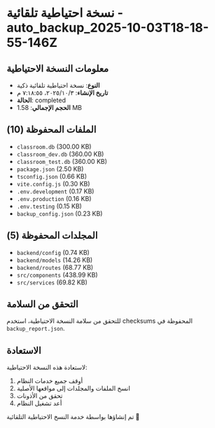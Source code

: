 # نسخة احتياطية تلقائية - auto_backup_2025-10-03T18-18-55-146Z

## معلومات النسخة الاحتياطية
- **النوع**: نسخة احتياطية تلقائية ذكية
- **تاريخ الإنشاء**: ٣‏/١٠‏/٢٠٢٥، ٧:١٨:٥٥ م
- **الحالة**: completed
- **الحجم الإجمالي**: 1.58 MB

## الملفات المحفوظة (10)
- `classroom.db` (300.00 KB)
- `classroom_dev.db` (360.00 KB)
- `classroom_test.db` (360.00 KB)
- `package.json` (2.50 KB)
- `tsconfig.json` (0.66 KB)
- `vite.config.js` (0.30 KB)
- `.env.development` (0.17 KB)
- `.env.production` (0.16 KB)
- `.env.testing` (0.15 KB)
- `backup_config.json` (0.23 KB)

## المجلدات المحفوظة (5)
- `backend/config` (0.74 KB)
- `backend/models` (14.26 KB)
- `backend/routes` (68.77 KB)
- `src/components` (438.99 KB)
- `src/services` (69.82 KB)

## التحقق من السلامة
للتحقق من سلامة النسخة الاحتياطية، استخدم checksums المحفوظة في `backup_report.json`.

## الاستعادة
لاستعادة هذه النسخة الاحتياطية:
1. أوقف جميع خدمات النظام
2. انسخ الملفات والمجلدات إلى مواقعها الأصلية
3. تحقق من الأذونات
4. أعد تشغيل النظام

تم إنشاؤها بواسطة خدمة النسخ الاحتياطية التلقائية 🤖
